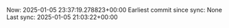 Now: 2025-01-05 23:37:19.278823+00:00 Earliest commit since sync: None Last sync: 2025-01-05 21:03:22+00:00

